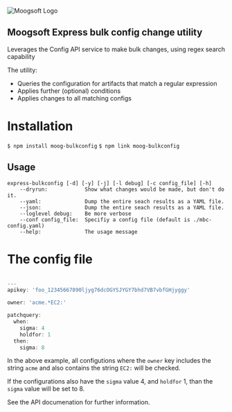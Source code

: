 ![Moogsoft Logo](https://www.moogsoft.com/wp-content/uploads/2017/02/moog-logo.png)

## Moogsoft Express bulk config change utility

Leverages the Config API service to make bulk changes, using regex search capability

The utility:

* Queries the configuration for artifacts that match a regular expression
* Applies further (optional) conditions
* Applies changes to all matching configs

# Installation

`$ npm install moog-bulkconfig`
`$ npm link moog-bulkconfig`

## Usage

```
express-bulkconfig [-d] [-y] [-j] [-l debug] [-c config_file] [-h]
    --dryrun:            Show what changes would be made, but don't do it.
    --yaml:              Dump the entire seach results as a YAML file.
    --json:              Dump the entire seach results as a YAML file.
    --loglevel debug:    Be more verbose
    --conf config_file:  Specifiy a config file (default is ./mbc-config.yaml)
    --help:              The usage message
```

# The config file

```JavaScript

---
apikey: 'foo_12345667890ljyg76dcOGYSJYGY7bhd7VB7vbfGHjyggy' 

owner: 'acme.*EC2:'

patchquery:
  when:
    sigma: 4
    holdfor: 1
  then:
    sigma: 8
```

In the above example, all configutions where the `owner` key includes the string `acme` and also contains the string `EC2:` will be checked.

If the configurations also have the `sigma` value 4, and `holdfor` 1, than the `sigma` value will be set to 8.

See the API documenation for further information.

